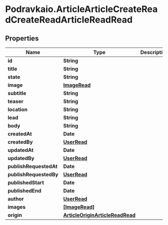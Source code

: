 # Podravkaio.ArticleArticleCreateReadCreateReadArticleReadRead

## Properties
Name | Type | Description | Notes
------------ | ------------- | ------------- | -------------
**id** | **String** |  | [optional] 
**title** | **String** |  | 
**state** | **String** |  | [optional] 
**image** | [**ImageRead**](ImageRead.md) |  | [optional] 
**subtitle** | **String** |  | [optional] 
**teaser** | **String** |  | [optional] 
**location** | **String** |  | [optional] 
**lead** | **String** |  | [optional] 
**body** | **String** |  | [optional] 
**createdAt** | **Date** |  | [optional] 
**createdBy** | [**UserRead**](UserRead.md) |  | [optional] 
**updatedAt** | **Date** |  | [optional] 
**updatedBy** | [**UserRead**](UserRead.md) |  | [optional] 
**publishRequestedAt** | **Date** |  | [optional] 
**publishRequestedBy** | [**UserRead**](UserRead.md) |  | [optional] 
**publishedStart** | **Date** |  | [optional] 
**publishedEnd** | **Date** |  | [optional] 
**author** | [**UserRead**](UserRead.md) |  | [optional] 
**images** | [**[ImageRead]**](ImageRead.md) |  | [optional] 
**origin** | [**ArticleOriginArticleReadRead**](ArticleOriginArticleReadRead.md) |  | [optional] 


